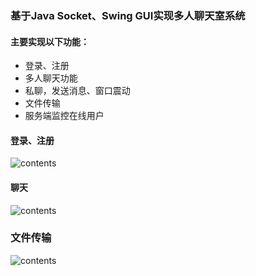 ### 基于Java Socket、Swing GUI实现多人聊天室系统

#### 主要实现以下功能：

* 登录、注册
* 多人聊天功能
* 私聊，发送消息、窗口震动
* 文件传输
* 服务端监控在线用户

#### 登录、注册

![contents](https://github.com/topbookcc/ChatRoom_Socket/tree/master/images/login.png)

#### 聊天

![contents](https://github.com/topbookcc/ChatRoom_Socket/tree/master/images/sendfile.png)



### 文件传输

![contents](https://github.com/topbookcc/ChatRoom_Socket/tree/master/images/sendfile.png)